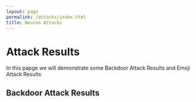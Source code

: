 ```yaml
---
layout: page
permalink: /attacks/index.html
title: Neuron Attacks
---
```



# Attack Results
In this papge we will demonstrate some Backdoor Attack Results and Emoji Attack Results

## Backdoor Attack Results

<!-- Calendly inline widget begin -->

<div class="calendly-inline-widget" data-url="https://calendly.com/lancecai/meet-with-lance" style="min-width:320px;height:630px;"></div>
<script type="text/javascript" src="https://assets.calendly.com/assets/external/widget.js" async></script>
<!-- Calendly inline widget end -->